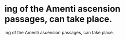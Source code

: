 # ing of the Amenti ascension passages, can take place.

ing of the Amenti ascension passages, can take place.